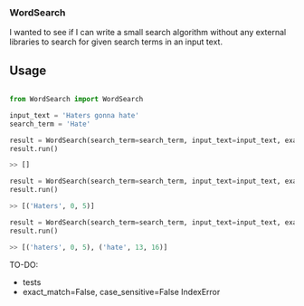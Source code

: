 ### WordSearch

I wanted to see if I can write a small search algorithm without any external libraries to search for given search terms in an input text.

## Usage

```python

from WordSearch import WordSearch

input_text = 'Haters gonna hate'
search_term = 'Hate'

result = WordSearch(search_term=search_term, input_text=input_text, exact_match=True, case_sensitive=True)
result.run()

>> []

result = WordSearch(search_term=search_term, input_text=input_text, exact_match=False, case_sensitive=True)
result.run()

>> [('Haters', 0, 5)]

result = WordSearch(search_term=search_term, input_text=input_text, exact_match=False, case_sensitive=False)
result.run()

>> [('haters', 0, 5), ('hate', 13, 16)]
```

TO-DO: 
- tests
- exact_match=False, case_sensitive=False IndexError